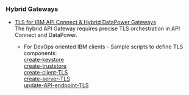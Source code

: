 ### Hybrid Gateways  

- [TLS for IBM API Connect & Hybrid DataPower Gateways](./TLS-for-Hybrid-DataPowerGateway.md)    
  The hybrid API Gateway requires precise TLS orchestration in API Connect and DataPower.   
  
  - For DevOps oriented IBM clients - Sample scripts to define TLS components:  
    [create-keystore](./scripts/create-keystore.sh)  
    [create-truststore](./scripts/create-truststore.sh)  
    [create-client-TLS](./scripts/create-client-TLS.sh)  
    [create-server-TLS](./scripts/create-server-TLS.sh)  
    [update-API-endpoint-TLS](./scripts/update-API-endpoint-TLS.sh)
